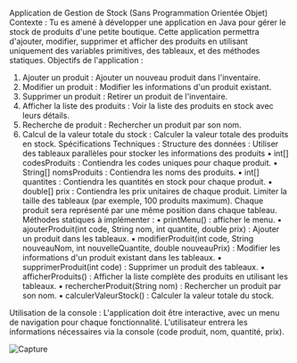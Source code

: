 Application de Gestion de Stock (Sans Programmation Orientée Objet)
Contexte :
Tu es amené à développer une application en Java pour gérer le stock de produits d'une petite boutique.
Cette application permettra d'ajouter, modifier, supprimer et afficher des produits en utilisant
uniquement des variables primitives, des tableaux, et des méthodes statiques.
Objectifs de l'application :
1. Ajouter un produit : Ajouter un nouveau produit dans l'inventaire.
2. Modifier un produit : Modifier les informations d'un produit existant.
3. Supprimer un produit : Retirer un produit de l'inventaire.
4. Afficher la liste des produits : Voir la liste des produits en stock avec leurs détails.
5. Recherche de produit : Rechercher un produit par son nom.
6. Calcul de la valeur totale du stock : Calculer la valeur totale des produits en stock.
Spécifications Techniques :
Structure des données :
Utiliser des tableaux parallèles pour stocker les informations des produits
▪ int[] codesProduits : Contiendra les codes uniques pour chaque produit.
▪ String[] nomsProduits : Contiendra les noms des produits.
▪ int[] quantites : Contiendra les quantités en stock pour chaque produit.
▪ double[] prix : Contiendra les prix unitaires de chaque produit.
Limiter la taille des tableaux (par exemple, 100 produits maximum).
Chaque produit sera représenté par une même position dans chaque tableau.
Méthodes statiques à implémenter :
▪ printMenu() : afficher le menu.
▪ ajouterProduit(int code, String nom, int quantite, double prix) : Ajouter un produit dans les
tableaux.
▪ modifierProduit(int code, String nouveauNom, int nouvelleQuantite, double nouveauPrix) :
Modifier les informations d'un produit existant dans les tableaux.
▪ supprimerProduit(int code) : Supprimer un produit des tableaux.
▪ afficherProduits() : Afficher la liste complète des produits en utilisant les tableaux.
▪ rechercherProduit(String nom) : Rechercher un produit par son nom.
▪ calculerValeurStock() : Calculer la valeur totale du stock.

Utilisation de la console :
L'application doit être interactive, avec un menu de navigation pour chaque fonctionnalité.
L'utilisateur entrera les informations nécessaires via la console (code produit, nom, quantité, prix).


![Capture](https://github.com/user-attachments/assets/fb67da5a-51e7-4b71-be40-15e3c7e77bf6)

